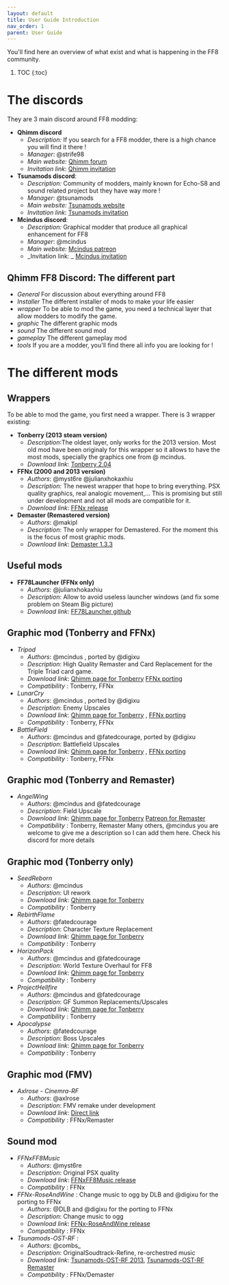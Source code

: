 ```yaml
---
layout: default
title: User Guide Introduction
nav_order: 1
parent: User Guide
---
```


You'll find here an overview of what exist and what is happening in the FF8 community.

1. TOC
{:toc}

# __The discords__
 They are 3 main discord around FF8 modding:
-  **Qhimm discord**
   - _Description:_ If you search for a FF8 modder, there is a high chance you will find it there ! 
   - _Manager_: @strife98  
   - _Main website:_ [Qhimm forum](https://forums.qhimm.com/)
   - _Invitation link_: [Qhimm invitation](https://discord.gg/sCbmwh2nbv)
- **Tsunamods discord**:
  - _Description:_ Community of modders, mainly known for Echo-S8 and sound related project but they have way more !
  - _Manager_: @tsunamods   
  - _Main website:_ [Tsunamods website](https://www.tsunamods.com/)
  - _Invitation link_: [Tsunamods invitation](https://discord.gg/tsunamods-community-277610501721030656) 
- **Mcindus discord**:
  - _Description:_ Graphical modder that produce all graphical enhancement for FF8
  - _Manager_: @mcindus 
  - _Main website:_ [Mcindus patreon](https://www.patreon.com/mcindusmods)
  - _Invitation link: _ [Mcindus invitation](https://discord.gg/6b2HMJQYDS)

## __Qhimm FF8 Discord: The different part__
 - _General_
 For discussion about everything around FF8
 - _Installer_
 The different installer of mods to make your life easier 
 - _wrapper_
 To be able to mod the game, you need a technical layer that allow modders to modify the game.
 - _graphic_
 The different graphic mods
 - _sound_
 The different sound mod
 - _gameplay_
 The different gameplay mod
 - _tools_
 If you are a modder, you'll find there all info you are looking for !

   
# __The different mods__
## __Wrappers__
   To be able to mod the game, you first need a wrapper. There is 3 wrapper existing:
- __Tonberry (2013 steam version)__
  - _Description_:The oldest layer, only works for the 2013 version. Most old mod have been originaly for this wrapper so it allows to have the most mods, specially the graphics one from @ mcindus.
  - _Download link_: [Tonberry 2.04](https://drive.usercontent.google.com/u/0/uc?id=13KUrsV9c1sdCwihPSmTomTet9aQzN65l&export=download)
- __FFNx (2000 and 2013 version)__
  - _Authors_: @myst6re @julianxhokaxhiu 
  - _Description_: The newest wrapper that hope to bring everything. PSX quality graphics, real analogic movement,... This is promising but still under development and not all mods are compatible for it.
  - _Download link_: [FFNx release](https://github.com/julianxhokaxhiu/FFNx/releases)
- __Demaster (Remastered version)__
  - _Authors_: @makipl  
  - _Description_: The only wrapper for Demastered. For the moment this is the focus of most graphic mods.
  - _Download link_: [Demaster 1.3.3](https://github.com/MaKiPL/FF8_demaster/releases/tag/1.3.3)
## __Useful mods__
- __FF78Launcher (FFNx only)__
  - _Authors_: @julianxhokaxhiu 
  - _Description_: Allow to avoid useless launcher windows (and fix some problem on Steam Big picture)
  - _Download link_: [FF78Launcher github](https://github.com/julianxhokaxhiu/FF78Launcher)

## __Graphic mod (Tonberry and FFNx)__
- _Tripod_ 
  - _Authors_: @mcindus , ported by @digixu 
  - _Description_: High Quality Remaster and Card Replacement for the Triple Triad card game.
  - _Download link_: [Qhimm page for Tonberry](https://forums.qhimm.com/index.php?topic=15301.0) [FFNx porting](https://nas-ludo.fr/drive/d/s/ydCVs3qDgknTbq1rWpMqdZ6lRXZ0QRYO/webapi/entry.cgi/SYNO.SynologyDrive.Files/FFNxTripod.rar?api=SYNO.SynologyDrive.Files&method=download&version=2&files=%5B%22id%3A820784526604149279%22%5D&force_download=true&json_error=true&download_type=%22download%22&c2_offload=%22allow%22&_dc=1724337679961&sharing_token=%22s7s8FDunDT0O7X0wOMgX.60x.Gbu_2LNgF5Yt4dX0b_oZKOhqcn5O313IQ2yw.0yLAhCY029Sfhevbo7aui1U5JkjmgY6wML5M8A.zx1c.eIbl.XJbOjyYafhLVNbWuVUx3Vwq8BCDmOPaYyuzAa528ffpMxfRHtKnu_mlvadq5jK89QFljryzlFdSM39ENYLD2ocYykOyX3lhucoZCOf3zHCPt1tTsB48.bkTRcANDHOzFhh5p.LCCj%22&SynoToken=bXXAHAd1hrf7w)
  - _Compatibility_ : Tonberry, FFNx
- _LunarCry_ 
  - _Authors_: @mcindus , ported by @digixu 
  - _Description_:  Enemy Upscales
  - _Download link_: [Qhimm page for Tonberry](https://forums.qhimm.com/index.php?topic=15977.0) , [FFNx porting](https://nas-ludo.fr/drive/d/s/ydCVctrYS4sQrbHgWW8KkjgYH6AF20lt/webapi/entry.cgi/SYNO.SynologyDrive.Files/FFNxLunarCry.rar?api=SYNO.SynologyDrive.Files&method=download&version=2&files=%5B%22id%3A820784512714711581%22%5D&force_download=true&json_error=true&download_type=%22download%22&c2_offload=%22allow%22&_dc=1724337597261&sharing_token=%229F4228tV5CGwSk39__wjGz.lr7rowsxOjUybHBwpr6he1YME477EhOcuD_1Y18hmTRxQ4G4w1DbCKM_ZsoQ2maRr8Kp9zNcFWMpJFvoNhgkoRm0mIpLHYbBwJHpp7vCoLPDsj5yGXD2HGiAIUdDiHelEMTFeGLl.fshWbHWJelPtCwsUhud7ky6vLDxh6NBsfYpP7DLLsaP4noIz_DdQL5WmOGEzKxREM0ZpYMeCXzwYq3bOTMtAXMjz%22&SynoToken=bXXAHAd1hrf7w)
  - _Compatibility_ : Tonberry, FFNx
- _BattleField_ 
  - _Authors_: @mcindus and @fatedcourage, ported by @digixu 
  - _Description_:  Battlefield Upscales
  - _Download link_: [Qhimm page for Tonberry](https://forums.qhimm.com/index.php?topic=16434.0) , [FFNx porting](https://nas-ludo.fr/drive/d/s/ydCVP829Bye9WUz2ncI4dQInltWN6IFz/webapi/entry.cgi/SYNO.SynologyDrive.Files/FFNxBattlefields.rar?api=SYNO.SynologyDrive.Files&method=download&version=2&files=%5B%22id%3A820784500098245147%22%5D&force_download=true&json_error=true&download_type=%22download%22&c2_offload=%22allow%22&_dc=1724337524125&sharing_token=%22tDH.P.phuQzM7_to9OQonrewdb5GPyQ2fZaTG8k5dLGc8S9.LMCVycV_o75iixvU74WQMzGC50YDBZ8J3pohCAJVxboUT4npnzFhUYcS67_sgyGM.c0K5MZSef1fXYvJb6FbUt08_nPNRFx2PDWCYDuix8wH4CArMWwcqGsrS1tAowjxXLu8wabyppWmQ7ZohhDke2e5OPHWDA5EE05rDtinoWWgBtazho96LRDjrNslLN_S2FrweiS4%22&SynoToken=bXXAHAd1hrf7w)
  - _Compatibility_ : Tonberry, FFNx

## __Graphic mod (Tonberry and Remaster)__
- _AngelWing_ 
  - _Authors_: @mcindus and @fatedcourage
  - _Description_: Field Upscale
  - _Download link_: [Qhimm page for Tonberry](https://forums.qhimm.com/index.php?topic=17541.0) [Patreon for Remaster](https://www.patreon.com/mcindusmods)
  - _Compatibility_ : Tonberry, Remaster
Many others, @mcindus you are welcome to give me a description so I can add them here. Check his discord for more details

## __Graphic mod (Tonberry only)__
  - _SeedReborn_ 
    - _Authors_: @mcindus 
    - _Description_: UI rework
    - _Download link_: [Qhimm page for Tonberry](https://forums.qhimm.com/index.php?topic=15320.0)
    - _Compatibility_ : Tonberry
  - _RebirthFlame_ 
    - _Authors_: @fatedcourage 
    - _Description_: Character Texture Replacement
    - _Download link_: [Qhimm page for Tonberry](https://forums.qhimm.com/index.php?topic=16022.0) 
    - _Compatibility_ : Tonberry
  - _HorizonPack_ 
    - _Authors_: @mcindus and @fatedcourage
    - _Description_:  World Texture Overhaul for FF8
    - _Download link_: [Qhimm page for Tonberry](https://forums.qhimm.com/index.php?topic=15859.0) 
    - _Compatibility_ : Tonberry
  - _ProjectHellfire_ 
    - _Authors_: @mcindus and @fatedcourage
    - _Description_:  GF Summon Replacements/Upscales
    - _Download link_: [Qhimm page for Tonberry](https://forums.qhimm.com/index.php?topic=17320.0) 
    - _Compatibility_ : Tonberry
  - _Apocalypse_ 
    - _Authors_: @fatedcourage 
    - _Description_:  Boss Upscales
    - _Download link_: [Qhimm page for Tonberry](https://forums.qhimm.com/index.php?topic=16549.0) 
    - _Compatibility_ : Tonberry

## __Graphic mod (FMV)__
  - _Axlrose - Cinemra-RF_ 
    - _Authors_: @axlrose 
    - _Description_: FMV remake under development
    - _Download link_: [Direct link](https://download.tsunamods.com/?id=14)
    - _Compatibility_ : FFNx/Remaster

## __Sound mod__
  - _FFNxFF8Music_ 
    - _Authors_: @myst6re 
    - _Description_: Original PSX quality
    - _Download link_: [FFNxFF8Music release](https://www.ff8.fr/download/programs/FFNx-FF8Music-v1.5.zip)
    - _Compatibility_ : FFNx
  - _FFNx-RoseAndWine_ : Change music to ogg by DLB and @digixu for the porting to FFNx
    - _Authors_: @DLB and @digixu for the porting to FFNx 
    - _Description_: Change music to ogg
    - _Download link_: [FFNx-RoseAndWine release](https://nas-ludo.fr/drive/d/s/ykEctZwuaU8n9jXTUwXdt59MxMVTyXxv/webapi/entry.cgi/SYNO.SynologyDrive.Files/FFNx-RoseAndWin.zip?api=SYNO.SynologyDrive.Files&method=download&version=2&files=%5B%22id%3A822320349564675511%22%5D&force_download=true&json_error=true&download_type=%22download%22&c2_offload=%22allow%22&_dc=1724099160016&sharing_token=%22qQNFKl.PwbW1lMBrGO9FQ_s4hOJJWyZ1o_QaSyKbdwHvRjNda2uUnp56lp00WmUr8NreOKs9XH2f4590gBPhFrkV4qCPjTnVsh2k4mA97FkEsXU3nRqhvhTDxutclQ7FeWk1ATvdogN97dIUsMENvAhFmUg7WBXT.s0v36VbsLanOe2bQAxYkkWvHcwfIRP.5EhqNcrfsoIDN.dPrBGkWifomcuRSyMDPve3pP.uF2QXl1jtmkMys6li%22&SynoToken=y6IlmhppUkOLg)
    - _Compatibility_ : FFNx
  - _Tsunamods-OST-RF_ : 
    - _Authors_: @combs_ 
    - _Description_: OriginalSoudtrack-Refine, re-orchestred music
    - _Download link_: [Tsunamods-OST-RF 2013](https://download.tsunamods.com/?id=12), [Tsunamods-OST-RF Remaster](https://download.tsunamods.com/?id=11)
    - _Compatibility_ : FFNx/Demaster

